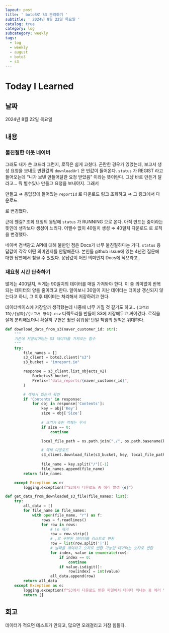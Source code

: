 ```yaml
---
layout: post
title: ' boto3로 S3 관리하기 '
subtitle: ' 2024년 8월 22일 목요일 '
catalog: true
category: log
subcategory: weekly
tags:
  - log
  - weekly
  - august
  - boto3
  - s3
---
```


# Today I Learned

## 날짜

2024년 8월 22일 목요일

## 내용

### 불친절한 이웃 네이버

그래도 내가 쓴 코드라 그런지, 로직은 쉽게 고쳤다. 곤란한 경우가 있었는데, 보고서 생성 요청을 보내도 반환값의 `downloadUrl` 은 빈값이 들어온다. `status` 가 REGIST 라고 들어오는데 “니가 보낸 만들어달란 요청 받았음” 이라는 뜻이란다. 그냥 바로 만든거 달라고… 뭐 별수있나 만들고 요청을 보내야지. 그래서 

만들고 ⇒ 응답값에 들어있는 `reportId` 로 다운로드 링크 조회하고 ⇒ 그 링크에서 다운로드

로 변경했다.

 근데 웬걸? 조회 요청의 응답에 `status` 가 RUNNING 으로 온다. 아직 만드는 중이라는 뜻인데 생각보다 생성이 느리다. 어쩔수 없이 40일치 생성 ⇒ 40일치 다운로드 로 로직을 변경했다. 

 네이버 검색광고 API에 대해 불만인 점은 Docs가 너무 불친절하다는 거다. `status` 응답값이 각각 어떤 의미인지를 안말해준다. 본인들 github issue에 있는 4년전 질문에 대한 답변에서 찾을 수 있었다. 응답값이 어떤 의미인지 Docs에 적으라고..

 

### 재요청 시간 단축하기

 많게는 400일치, 적게는 90일치의 데이터를 매일 가져와야 한다. 이 중 의미없이 반복되는 데이터의 양을 줄이려고 한다. 알아보니 30일이 지난 데이터는 더이상 갱신되지 않는다고 하니, 그 이후 데이터는 처리해서 저장하려고 한다.

데이터베이스에 저장할까 생각했는데 나중에 너무 커질 것 같기도 하고.. `{고객의 ID}/{날짜}/{보고서 형식}.csv` 디렉토리를 만들어 S3에 저장해두고 써야겄다. 로직을 잘게 분리해놨더니 확실히 구현은 훨씬 쉬워짐! 단일 책임의 원칙은 위대하다.

```python
def download_data_from_s3(naver_customer_id: str):
    """
    기존에 저장되어있는 S3 데이터를 가져오는 함수
    """
    try:
        file_names = []
        s3_client = boto3.client("s3")
        s3_bucket = "imreport.io"

        response = s3_client.list_objects_v2(
            Bucket=s3_bucket,
            Prefix=f"data_reports/{naver_customer_id}",
        )

        # 객체가 있는지 확인
        if 'Contents' in response:
            for obj in response['Contents']:
                key = obj['Key']
                size = obj['Size']
                
                # 크기가 0인 객체는 무시
                if size == 0:
                    continue

                local_file_path = os.path.join("./", os.path.basename(key))

                # 객체 다운로드
                s3_client.download_file(s3_bucket, key, local_file_path)
                
                file_name = key.split("/")[-1]
                file_names.append(file_name)
        return file_names

    except Exception as e:
        logging.exception(f"S3에서 다운로드 중 에러 발생 {e}")

def get_data_from_downloaded_s3_file(file_names: list):
    try:
        all_data = []
        for file_name in file_names:
            with open(file_name, "r") as f:
                rows = f.readlines()
                for row in rows:
                    # \n 제거
                    row = row.strip()
                    # ,로 구분된 데이터를 리스트로 변환
                    row = list(row.split('|'))
                    # 날짜를 제외하고 숫자로 변환 가능한 데이터는 숫자로 변환
                    for index, value in enumerate(row):
                        if index == 0:
                            continue
                        if value.isdigit():
                            row[index] = int(value)
                    all_data.append(row)
        return all_data
    except Exception as e:
        logging.exception(f"S3에서 다운로드 받은 파일에서 데이터 꺼내는 중 에러 발생 {e}")
        return []
```

## 회고

데이터가 적으면 테스트가 안되고, 많으면 오래걸리고 거참 힘들다.